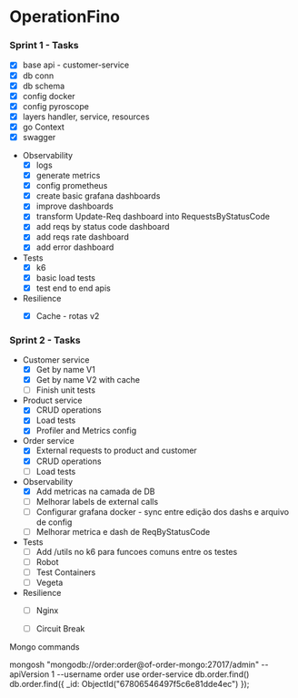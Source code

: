 # OperationFino

### Sprint 1 - Tasks
- [x] base api - customer-service
- [x] db conn
- [x] db schema
- [x] config docker
- [x] config pyroscope
- [x] layers handler, service, resources
- [x] go Context
- [x] swagger
- Observability
    - [x] logs
    - [x] generate metrics
    - [x] config prometheus
    - [x] create basic grafana dashboards
    - [x] improve dashboards
	- [x] transform Update-Req dashboard into RequestsByStatusCode
	- [x] add reqs by status code dashboard
	- [x] add reqs rate dashboard
	- [x] add error dashboard
- Tests
    - [x] k6
	- [x] basic load tests
	- [x] test end to end apis
- Resilience
    - [x] Cache - rotas v2


### Sprint 2 - Tasks
- Customer service
    - [x] Get by name V1
    - [x] Get by name V2 with cache
    - [ ] Finish unit tests
- Product service
    - [X] CRUD operations
    - [X] Load tests
    - [X] Profiler and Metrics config
- Order service
    - [X] External requests to product and customer
    - [X] CRUD operations
    - [ ] Load tests
- Observability
    - [X] Add metricas na camada de DB
    - [ ] Melhorar labels de external calls
    - [ ] Configurar grafana docker - sync entre edição dos dashs e arquivo de config
    - [ ] Melhorar metrica e dash de ReqByStatusCode
- Tests
    - [ ] Add /utils no k6 para funcoes comuns entre os testes
    - [ ] Robot
    - [ ] Test Containers
    - [ ] Vegeta
- Resilience
    - [ ] Nginx
    - [ ] Circuit Break


Mongo commands

mongosh "mongodb://order:order@of-order-mongo:27017/admin" --apiVersion 1 --username order
use order-service
db.order.find()
db.order.find({ _id: ObjectId("67806546497f5c6e81dde4ec") });


